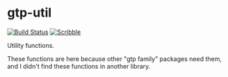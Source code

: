 gtp-util
===
[![Build Status](https://travis-ci.org/bennn/gtp-util.svg)](https://travis-ci.org/bennn/gtp-util)
[![Scribble](https://img.shields.io/badge/Docs-Scribble-blue.svg)](http://docs.racket-lang.org/gtp-util/index.html)

Utility functions.

These functions are here because other "gtp family" packages need them,
 and I didn't find these functions in another library.
